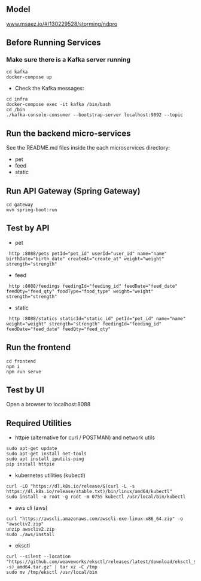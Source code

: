 # 

## Model
www.msaez.io/#/130229528/storming/ndpro

## Before Running Services
### Make sure there is a Kafka server running
```
cd kafka
docker-compose up
```
- Check the Kafka messages:
```
cd infra
docker-compose exec -it kafka /bin/bash
cd /bin
./kafka-console-consumer --bootstrap-server localhost:9092 --topic
```

## Run the backend micro-services
See the README.md files inside the each microservices directory:

- pet
- feed
- static


## Run API Gateway (Spring Gateway)
```
cd gateway
mvn spring-boot:run
```

## Test by API
- pet
```
 http :8088/pets petId="pet_id" userId="user_id" name="name" birthDate="birth_date" createAt="create_at" weight="weight" strength="strength" 
```
- feed
```
 http :8088/feedings feedingId="feeding_id" feedDate="feed_date" feedQty="feed_qty" foodType="food_type" weight="weight" strength="strength" 
```
- static
```
 http :8088/statics staticId="static_id" petId="pet_id" name="name" weight="weight" strength="strength" feedingId="feeding_id" feedDate="feed_date" feedQty="feed_qty" 
```


## Run the frontend
```
cd frontend
npm i
npm run serve
```

## Test by UI
Open a browser to localhost:8088

## Required Utilities

- httpie (alternative for curl / POSTMAN) and network utils
```
sudo apt-get update
sudo apt-get install net-tools
sudo apt install iputils-ping
pip install httpie
```

- kubernetes utilities (kubectl)
```
curl -LO "https://dl.k8s.io/release/$(curl -L -s https://dl.k8s.io/release/stable.txt)/bin/linux/amd64/kubectl"
sudo install -o root -g root -m 0755 kubectl /usr/local/bin/kubectl
```

- aws cli (aws)
```
curl "https://awscli.amazonaws.com/awscli-exe-linux-x86_64.zip" -o "awscliv2.zip"
unzip awscliv2.zip
sudo ./aws/install
```

- eksctl 
```
curl --silent --location "https://github.com/weaveworks/eksctl/releases/latest/download/eksctl_$(uname -s)_amd64.tar.gz" | tar xz -C /tmp
sudo mv /tmp/eksctl /usr/local/bin
```

